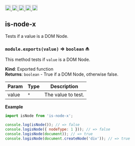 <a href="https://travis-ci.org/Xotic750/is-node-x"
  title="Travis status">
<img
  src="https://travis-ci.org/Xotic750/is-node-x.svg?branch=master"
  alt="Travis status" height="18">
</a>
<a href="https://david-dm.org/Xotic750/is-node-x"
  title="Dependency status">
<img src="https://david-dm.org/Xotic750/is-node-x/status.svg"
  alt="Dependency status" height="18"/>
</a>
<a
  href="https://david-dm.org/Xotic750/is-node-x?type=dev"
  title="devDependency status">
<img src="https://david-dm.org/Xotic750/is-node-x/dev-status.svg"
  alt="devDependency status" height="18"/>
</a>
<a href="https://badge.fury.io/js/is-node-x"
  title="npm version">
<img src="https://badge.fury.io/js/is-node-x.svg"
  alt="npm version" height="18">
</a>
<a href="https://www.jsdelivr.com/package/npm/is-node-x"
  title="jsDelivr hits">
<img src="https://data.jsdelivr.com/v1/package/npm/is-node-x/badge?style=rounded"
  alt="jsDelivr hits" height="18">
</a>

<a name="module_is-node-x"></a>

## is-node-x
Tests if a value is a DOM Node.
 
<a name="exp_module_is-node-x--module.exports"></a>

### `module.exports(value)` ⇒ <code>boolean</code> ⏏
This method tests if `value` is a DOM Node.

**Kind**: Exported function  
**Returns**: <code>boolean</code> - True if a DOM Node, otherwise false.  

| Param | Type | Description |
| --- | --- | --- |
| value | <code>\*</code> | The value to test. |

**Example**  
```js
import isNode from 'is-node-x';

console.log(isNode()); // => false
console.logisNode({ nodeType: 1 })); // => false
console.logisNode(document)); // => true
console.logisNode(document.createNode('div')); // => true
```
